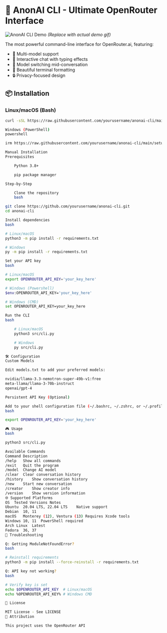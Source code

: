 # 🌟 AnonAI CLI - Ultimate OpenRouter Interface

![AnonAI CLI Demo](demo.gif) *(Replace with actual demo gif)*

The most powerful command-line interface for OpenRouter.ai, featuring:
- 🚀 Multi-model support
- 💬 Interactive chat with typing effects
- 🔄 Model switching mid-conversation
- 🎨 Beautiful terminal formatting
- 🔒 Privacy-focused design

## 📦 Installation

### Linux/macOS (Bash)
```bash
curl -sSL https://raw.githubusercontent.com/yourusername/anonai-cli/main/setup.sh | bash

Windows (PowerShell)
powershell

irm https://raw.githubusercontent.com/yourusername/anonai-cli/main/setup.ps1 | iex

Manual Installation
Prerequisites

    Python 3.8+

    pip package manager

Step-by-Step

    Clone the repository
    bash

git clone https://github.com/yourusername/anonai-cli.git
cd anonai-cli

Install dependencies
bash

# Linux/macOS
python3 -m pip install -r requirements.txt

# Windows
py -m pip install -r requirements.txt

Set your API key
bash

# Linux/macOS
export OPENROUTER_API_KEY='your_key_here'

# Windows (Powershell)
$env:OPENROUTER_API_KEY='your_key_here'

# Windows (CMD)
set OPENROUTER_API_KEY=your_key_here

Run the CLI
bash

    # Linux/macOS
    python3 src/cli.py

    # Windows
    py src/cli.py

🛠️ Configuration
Custom Models

Edit models.txt to add your preferred models:

nvidia/llama-3.3-nemotron-super-49b-v1:free
meta-llama/llama-3-70b-instruct
openai/gpt-4

Persistent API Key (Optional)

Add to your shell configuration file (~/.bashrc, ~/.zshrc, or ~/.profile):
bash

export OPENROUTER_API_KEY='your_key_here'

🎮 Usage
bash

python3 src/cli.py

Available Commands
Command	Description
/help	Show all commands
/exit	Quit the program
/model	Change AI model
/clear	Clear conversation history
/history	Show conversation history
/new	Start new conversation
/creator	Show creator info
/version	Show version information
🌐 Supported Platforms
OS	Tested Versions	Notes
Ubuntu	20.04 LTS, 22.04 LTS	Native support
Debian	10, 11	
macOS	Monterey (12), Ventura (13)	Requires Xcode tools
Windows	10, 11	PowerShell required
Arch Linux	Latest	
Fedora	36, 37	
🔧 Troubleshooting

Q: Getting ModuleNotFoundError?
bash

# Reinstall requirements
python3 -m pip install --force-reinstall -r requirements.txt

Q: API key not working?
bash

# Verify key is set
echo $OPENROUTER_API_KEY  # Linux/macOS
echo %OPENROUTER_API_KEY% # Windows CMD

📜 License

MIT License - See LICENSE
🙏 Attribution

This project uses the OpenRouter API
